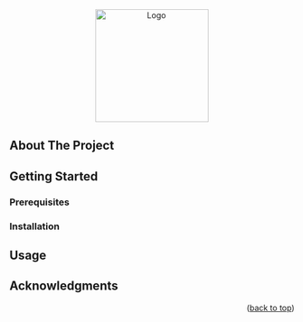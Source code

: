 
<!-- PROJECT LOGO -->
<div align="center">
  <a href="https://github.com/kjmtaylor22/stegodyve">
    <img src="images/stegodyve_logo.bmp" alt="Logo" width="200" height="200">
  </a>
</div>


<!-- ABOUT THE PROJECT -->
## About The Project


<!-- GETTING STARTED -->
## Getting Started


### Prerequisites


### Installation


<!-- USAGE EXAMPLES -->
## Usage


<!-- ACKNOWLEDGMENTS -->
## Acknowledgments


<p align="right">(<a href="#readme-top">back to top</a>)</p>


